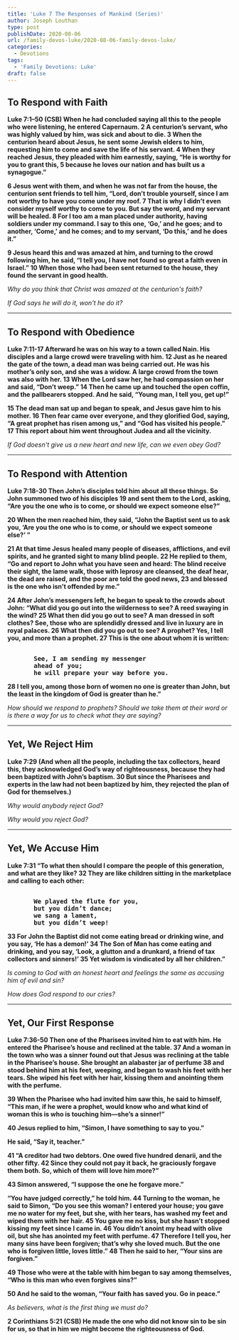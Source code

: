 ```yaml
---
title: 'Luke 7 The Responses of Mankind (Series)'
author: Joseph Louthan
type: post
publishDate: 2020-08-06
url: /family-devos-luke/2020-08-06-family-devos-luke/
categories:
  - Devotions
tags:
  - 'Family Devotions: Luke'
draft: false
---
```


## To Respond with Faith

**Luke 7:1–50 (CSB) When he had concluded saying all this to the people who were listening, he entered Capernaum. 2 A centurion’s servant, who was highly valued by him, was sick and about to die. 3 When the centurion heard about Jesus, he sent some Jewish elders to him, requesting him to come and save the life of his servant. 4 When they reached Jesus, they pleaded with him earnestly, saying, “He is worthy for you to grant this, 5 because he loves our nation and has built us a synagogue.”**  

**6 Jesus went with them, and when he was not far from the house, the centurion sent friends to tell him, “Lord, don’t trouble yourself, since I am not worthy to have you come under my roof. 7 That is why I didn’t even consider myself worthy to come to you. But say the word, and my servant will be healed. 8 For I too am a man placed under authority, having soldiers under my command. I say to this one, ‘Go,’ and he goes; and to another, ‘Come,’ and he comes; and to my servant, ‘Do this,’ and he does it.”**  

**9 Jesus heard this and was amazed at him, and turning to the crowd following him, he said, “I tell you, I have not found so great a faith even in Israel.” 10 When those who had been sent returned to the house, they found the servant in good health.**  

*Why do you think that Christ was amazed at the centurion's faith?*

*If God says he will do it, won't he do it?*

------

## To Respond with Obedience

**Luke 7:11-17 Afterward he was on his way to a town called Nain. His disciples and a large crowd were traveling with him. 12 Just as he neared the gate of the town, a dead man was being carried out. He was his mother’s only son, and she was a widow. A large crowd from the town was also with her. 13 When the Lord saw her, he had compassion on her and said, “Don’t weep.” 14 Then he came up and touched the open coffin, and the pallbearers stopped. And he said, “Young man, I tell you, get up!”**  

**15 The dead man sat up and began to speak, and Jesus gave him to his mother. 16 Then fear came over everyone, and they glorified God, saying, “A great prophet has risen among us,” and “God has visited his people.” 17 This report about him went throughout Judea and all the vicinity.** 

*If God doesn't give us a new heart and new life, can we even obey God?*

------

## To Respond with Attention

**Luke 7:18-30 Then John’s disciples told him about all these things. So John summoned two of his disciples 19 and sent them to the Lord, asking, “Are you the one who is to come, or should we expect someone else?”**  

**20 When the men reached him, they said, “John the Baptist sent us to ask you, ‘Are you the one who is to come, or should we expect someone else?’ ”**  

**21 At that time Jesus healed many people of diseases, afflictions, and evil spirits, and he granted sight to many blind people. 22 He replied to them, “Go and report to John what you have seen and heard: The blind receive their sight, the lame walk, those with leprosy are cleansed, the deaf hear, the dead are raised, and the poor are told the good news, 23 and blessed is the one who isn’t offended by me.”**  

**24 After John’s messengers left, he began to speak to the crowds about John: “What did you go out into the wilderness to see? A reed swaying in the wind? 25 What then did you go out to see? A man dressed in soft clothes? See, those who are splendidly dressed and live in luxury are in royal palaces. 26 What then did you go out to see? A prophet? Yes, I tell you, and more than a prophet. 27 This is the one about whom it is written:**  

<pre><b>
​		See, I am sending my messenger
​		ahead of you;
​		he will prepare your way before you.
</b></pre>

**28 I tell you, among those born of women no one is greater than John, but the least in the kingdom of God is greater than he.”**  

*How should we respond to prophets? Should we take them at their word or is there a way for us to check what they are saying?*

------

## Yet, We Reject Him

**Luke 7:29 (And when all the people, including the tax collectors, heard this, they acknowledged God’s way of righteousness, because they had been baptized with John’s baptism. 30 But since the Pharisees and experts in the law had not been baptized by him, they rejected the plan of God for themselves.)**  

*Why would anybody reject God?*

*Why would you reject God?*

------

## Yet, We Accuse Him

**Luke 7:31 “To what then should I compare the people of this generation, and what are they like? 32 They are like children sitting in the marketplace and calling to each other:**  

<pre><b>
​		We played the flute for you,  
​		but you didn’t dance;  
​		we sang a lament,  
​		but you didn’t weep!  
</b></pre>
**33 For John the Baptist did not come eating bread or drinking wine, and you say, ‘He has a demon!’ 34 The Son of Man has come eating and drinking, and you say, ‘Look, a glutton and a drunkard, a friend of tax collectors and sinners!’ 35 Yet wisdom is vindicated by all her children.”**  

*Is coming to God with an honest heart and feelings the same as accusing him of evil and sin?*

*How does God respond to our cries?*

------

## Yet, Our First Response

**Luke 7:36-50 Then one of the Pharisees invited him to eat with him. He entered the Pharisee’s house and reclined at the table. 37 And a woman in the town who was a sinner found out that Jesus was reclining at the table in the Pharisee’s house. She brought an alabaster jar of perfume 38 and stood behind him at his feet, weeping, and began to wash his feet with her tears. She wiped his feet with her hair, kissing them and anointing them with the perfume.**  

**39 When the Pharisee who had invited him saw this, he said to himself, “This man, if he were a prophet, would know who and what kind of woman this is who is touching him—she’s a sinner!”**  

**40 Jesus replied to him, “Simon, I have something to say to you.”**  

**He said, “Say it, teacher.”**  

**41 “A creditor had two debtors. One owed five hundred denarii, and the other fifty. 42 Since they could not pay it back, he graciously forgave them both. So, which of them will love him more?”**  

**43 Simon answered, “I suppose the one he forgave more.”**  

**“You have judged correctly,” he told him. 44 Turning to the woman, he said to Simon, “Do you see this woman? I entered your house; you gave me no water for my feet, but she, with her tears, has washed my feet and wiped them with her hair. 45 You gave me no kiss, but she hasn’t stopped kissing my feet since I came in. 46 You didn’t anoint my head with olive oil, but she has anointed my feet with perfume. 47 Therefore I tell you, her many sins have been forgiven; that’s why she loved much. But the one who is forgiven little, loves little.” 48 Then he said to her, “Your sins are forgiven.”**  

**49 Those who were at the table with him began to say among themselves, “Who is this man who even forgives sins?”**  

**50 And he said to the woman, “Your faith has saved you. Go in peace.”** 

*As believers, what is the first thing we must do?*

**2 Corinthians 5:21 (CSB)  He made the one who did not know sin to be sin for us, so that in him we might become the righteousness of God.** 